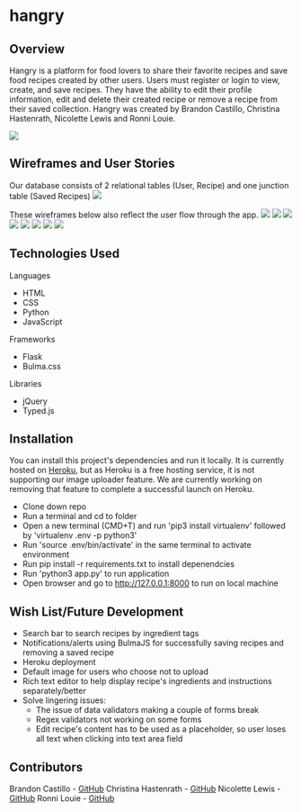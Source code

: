# hangry

## Overview
Hangry is a platform for food lovers to share their favorite recipes and save food recipes created by other users. Users must register or login to view, create, and save recipes.  They have the ability to edit their profile information, edit and delete their created recipe or remove a recipe from their saved collection. 
Hangry was created by Brandon Castillo, Christina Hastenrath, Nicolette Lewis and Ronni Louie.

![](assets/readmedemo.gif)

## Wireframes and User Stories
Our database consists of 2 relational tables (User, Recipe) and one junction table (Saved Recipes)
![](assets/ERD.jpg)

These wireframes below also reflect the user flow through the app.
![](assets/Landing.JPG)
![](assets/About.JPG)
![](assets/LogIn.JPG)
![](assets/Profile.JPG)
![](assets/CRUD_user.JPG)
![](assets/CRUD_recipe.JPG)
![](assets/Recipes.JPG)
![](assets/Recipe_focus.JPG)


## Technologies Used
Languages
- HTML
- CSS
- Python
- JavaScript

Frameworks
- Flask
- Bulma.css

Libraries
- jQuery
- Typed.js


## Installation
You can install this project's dependencies and run it locally.  It is currently hosted on [Heroku](https://project-hangry.herokuapp.com/), but as Heroku is a free hosting service, it is not supporting our image uploader feature.  We are currently working on removing that feature to complete a successful launch on Heroku.

- Clone down repo
- Run a terminal and cd to folder
- Open a new terminal (CMD+T) and run 'pip3 install virtualenv' followed by 'virtualenv .env -p python3'
- Run 'source .env/bin/activate' in the same terminal to activate environment
- Run pip install -r requirements.txt to install depenendcies
- Run 'python3 app.py' to run application
- Open browser and go to http://127.0.0.1:8000 to run on local machine


## Wish List/Future Development
- Search bar to search recipes by ingredient tags
- Notifications/alerts using BulmaJS for successfully saving recipes and removing a saved recipe
- Heroku deployment
- Default image for users who choose not to upload
- Rich text editor to help display recipe's ingredients and instructions separately/better
- Solve lingering issues:
  - The issue of data validators making a couple of forms break
  - Regex validators not working on some forms
  - Edit recipe's content has to be used as a placeholder, so user loses all text when clicking into text area field

## Contributors
Brandon Castillo - <a href="https://github.com/brandonmcastillo">GitHub</a>
Christina Hastenrath - <a href="https://github.com/ch264">GitHub</a>
Nicolette Lewis - <a href="https://github.com/LewNic1">GitHub</a>
Ronni Louie - <a href="https://github.com/ronsbons">GitHub</a>
